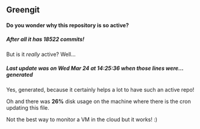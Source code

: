## Greengit

#### Do you wonder why this repository is so active?

##### After all it has 18522 commits!

But is it *really* active? Well...

##### Last update was on Wed Mar 24 at 14:25:36 when those lines were... generated

Yes, generated, because it certainly helps a lot to have such an active repo!

Oh and there was **26%** disk usage on the machine
where there is the cron updating this file.

Not the best way to monitor a VM in the cloud but it works! :)
